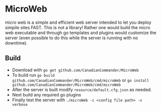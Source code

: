 # MicroWeb
micro web is a simple and efficient web server intended to let you deploy simpile sites FAST. This is not a library! Rather one 
would build the micro web executable and through go templates and plugins would customize the server (even possible to do this while the server is running with no downtime).
## Build 
- Download with `go get github.com/CanadianCommander/MicroWeb`
- To build run
`go build github.com/CanadianCommander/MicroWeb/cmd/microWeb` or `go install github.com/CanadianCommander/MicroWeb/cmd/microWeb`
- After the server is built modify `resource/default.cfg.json` as needed.
- Next build any required go plugins 
- Finally test the server with `./microWeb -c <config file path> -v verbose`
